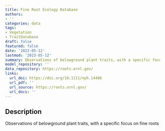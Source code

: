 ```yaml
---
title: Fine Root Ecology Database
authors:
- ''
categories: data
tags:
- Vegetation
- TraitDatabase
draft: false
featured: false
date: '2023-05-12'
lastmod: '2023-05-12'
summary: Observations of belowground plant traits, with a specific focus on fine roots
model_repository: ''
data_repository: https://roots.ornl.gov/
links:
  url_doi: https://doi.org/10.1111/nph.14486
  url_pdf: ''
  url_source: https://roots.ornl.gov/
  url_docs: ''
---
```


## Description

Observations of belowground plant traits, with a specific focus on fine roots

